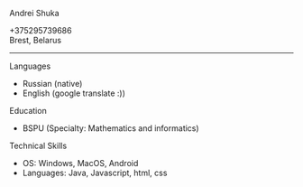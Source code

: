  Andrei Shuka

+375295739686\
Brest, Belarus

-------------
 Languages

* Russian (native) 
* English (google translate :))

 Education
 * BSPU (Specialty: Mathematics and informatics)
 
 Technical Skills
* OS: Windows, MacOS, Android
* Languages: Java, Javascript, html, css
